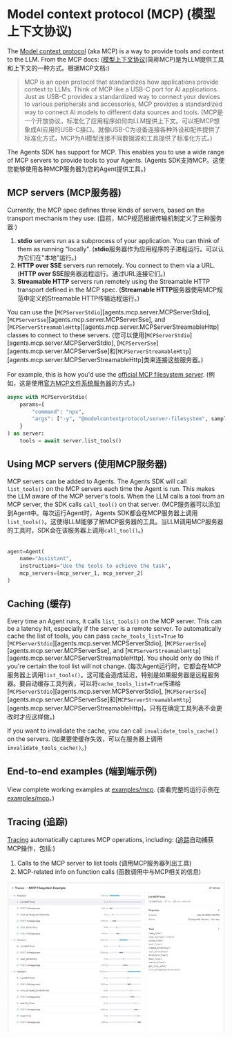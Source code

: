 # Model context protocol (MCP) (模型上下文协议)

The [Model context protocol](https://modelcontextprotocol.io/introduction) (aka MCP) is a way to provide tools and context to the LLM. From the MCP docs: ([模型上下文协议](https://modelcontextprotocol.io/introduction)(简称MCP)是为LLM提供工具和上下文的一种方式。根据MCP文档:)

> MCP is an open protocol that standardizes how applications provide context to LLMs. Think of MCP like a USB-C port for AI applications. Just as USB-C provides a standardized way to connect your devices to various peripherals and accessories, MCP provides a standardized way to connect AI models to different data sources and tools. (MCP是一个开放协议，标准化了应用程序如何向LLM提供上下文。可以把MCP想象成AI应用的USB-C接口。就像USB-C为设备连接各种外设和配件提供了标准化方式，MCP为AI模型连接不同数据源和工具提供了标准化方式。)

The Agents SDK has support for MCP. This enables you to use a wide range of MCP servers to provide tools to your Agents. (Agents SDK支持MCP。这使您能够使用各种MCP服务器为您的Agent提供工具。)

## MCP servers (MCP服务器)

Currently, the MCP spec defines three kinds of servers, based on the transport mechanism they use: (目前，MCP规范根据传输机制定义了三种服务器:)

1. **stdio** servers run as a subprocess of your application. You can think of them as running "locally". (**stdio**服务器作为应用程序的子进程运行。可以认为它们在"本地"运行。)
2. **HTTP over SSE** servers run remotely. You connect to them via a URL. (**HTTP over SSE**服务器远程运行。通过URL连接它们。)
3. **Streamable HTTP** servers run remotely using the Streamable HTTP transport defined in the MCP spec. (**Streamable HTTP**服务器使用MCP规范中定义的Streamable HTTP传输远程运行。)

You can use the [`MCPServerStdio`][agents.mcp.server.MCPServerStdio], [`MCPServerSse`][agents.mcp.server.MCPServerSse], and [`MCPServerStreamableHttp`][agents.mcp.server.MCPServerStreamableHttp] classes to connect to these servers. (您可以使用[`MCPServerStdio`][agents.mcp.server.MCPServerStdio], [`MCPServerSse`][agents.mcp.server.MCPServerSse]和[`MCPServerStreamableHttp`][agents.mcp.server.MCPServerStreamableHttp]类来连接这些服务器。)

For example, this is how you'd use the [official MCP filesystem server](https://www.npmjs.com/package/@modelcontextprotocol/server-filesystem). (例如，这是使用[官方MCP文件系统服务器](https://www.npmjs.com/package/@modelcontextprotocol/server-filesystem)的方式。)

```python
async with MCPServerStdio(
    params={
        "command": "npx",
        "args": ["-y", "@modelcontextprotocol/server-filesystem", samples_dir],
    }
) as server:
    tools = await server.list_tools()
```

## Using MCP servers (使用MCP服务器)

MCP servers can be added to Agents. The Agents SDK will call `list_tools()` on the MCP servers each time the Agent is run. This makes the LLM aware of the MCP server's tools. When the LLM calls a tool from an MCP server, the SDK calls `call_tool()` on that server. (MCP服务器可以添加到Agent中。每次运行Agent时，Agents SDK都会在MCP服务器上调用`list_tools()`。这使得LLM能够了解MCP服务器的工具。当LLM调用MCP服务器的工具时，SDK会在该服务器上调用`call_tool()`。)

```python

agent=Agent(
    name="Assistant",
    instructions="Use the tools to achieve the task",
    mcp_servers=[mcp_server_1, mcp_server_2]
)
```

## Caching (缓存)

Every time an Agent runs, it calls `list_tools()` on the MCP server. This can be a latency hit, especially if the server is a remote server. To automatically cache the list of tools, you can pass `cache_tools_list=True` to [`MCPServerStdio`][agents.mcp.server.MCPServerStdio], [`MCPServerSse`][agents.mcp.server.MCPServerSse], and [`MCPServerStreamableHttp`][agents.mcp.server.MCPServerStreamableHttp]. You should only do this if you're certain the tool list will not change. (每次Agent运行时，它都会在MCP服务器上调用`list_tools()`。这可能会造成延迟，特别是如果服务器是远程服务器。要自动缓存工具列表，可以将`cache_tools_list=True`传递给[`MCPServerStdio`][agents.mcp.server.MCPServerStdio], [`MCPServerSse`][agents.mcp.server.MCPServerSse]和[`MCPServerStreamableHttp`][agents.mcp.server.MCPServerStreamableHttp]。只有在确定工具列表不会更改时才应这样做。)

If you want to invalidate the cache, you can call `invalidate_tools_cache()` on the servers. (如果要使缓存失效，可以在服务器上调用`invalidate_tools_cache()`。)

## End-to-end examples (端到端示例)

View complete working examples at [examples/mcp](https://github.com/openai/openai-agents-python/tree/main/examples/mcp). (查看完整的运行示例在[examples/mcp](https://github.com/openai/openai-agents-python/tree/main/examples/mcp)。)

## Tracing (追踪)

[Tracing](./tracing.md) automatically captures MCP operations, including: ([追踪](./tracing.md)自动捕获MCP操作，包括:)

1. Calls to the MCP server to list tools (调用MCP服务器列出工具)
2. MCP-related info on function calls (函数调用中与MCP相关的信息)

![MCP Tracing Screenshot](./assets/images/mcp-tracing.jpg)
